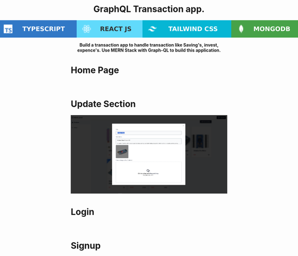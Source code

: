 <div>
  <div>
    <h1 style="text-align: center">GraphQL Transaction app.</h1>
    <div style="display: flex; justify-content: center">
      <img src="./README/images/typescript.svg" alt="" />
      <img src="./README/images/react.svg" alt="" />
      <img src="./README/images/tailwind.svg" alt="" />
      <img src="./README/images/mongodb.svg" alt="" />
    </div>
    <h1 style="font-size: 14px; text-align: center; margin-top: 15px; margin-bottom:4px;">
      Build a transaction app to handle transaction like Saving's, invest,
      expence's. Use MERN Stack with Graph-QL to build this application.
    </h1>
  </div>

  <div>
	<h1>Home Page</h1>
    <img src="./README/screenshots/app.png" alt=""/>
  </div>
  
  <div>
	<h1>Update Section</h1>
    <img src="./README/screenshots/update.png" alt=""/>
  </div>

  <div>
	<h1>Login</h1>
    <img src="./README/screenshots/login.png" alt=""/>
  </div>

  <div>
	<h1>Signup</h1>
    <img src="./README/screenshots/signup.png" alt=""/>
  </div>

  <div></div>
</div>
